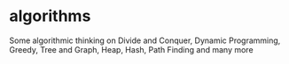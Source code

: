 # algorithms
Some algorithmic thinking on Divide and Conquer, Dynamic Programming, Greedy, Tree and Graph, Heap, Hash, Path Finding and many more
